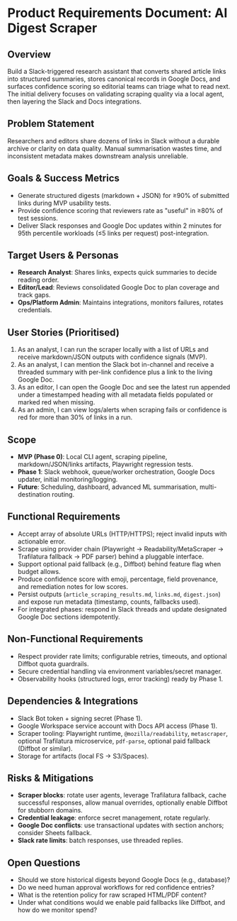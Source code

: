 # Product Requirements Document: AI Digest Scraper

## Overview
Build a Slack-triggered research assistant that converts shared article links into structured summaries, stores canonical records in Google Docs, and surfaces confidence scoring so editorial teams can triage what to read next. The initial delivery focuses on validating scraping quality via a local agent, then layering the Slack and Docs integrations.

## Problem Statement
Researchers and editors share dozens of links in Slack without a durable archive or clarity on data quality. Manual summarisation wastes time, and inconsistent metadata makes downstream analysis unreliable.

## Goals & Success Metrics
- Generate structured digests (markdown + JSON) for ≥90% of submitted links during MVP usability tests.
- Provide confidence scoring that reviewers rate as "useful" in ≥80% of test sessions.
- Deliver Slack responses and Google Doc updates within 2 minutes for 95th percentile workloads (≤5 links per request) post-integration.

## Target Users & Personas
- **Research Analyst**: Shares links, expects quick summaries to decide reading order.
- **Editor/Lead**: Reviews consolidated Google Doc to plan coverage and track gaps.
- **Ops/Platform Admin**: Maintains integrations, monitors failures, rotates credentials.

## User Stories (Prioritised)
1. As an analyst, I can run the scraper locally with a list of URLs and receive markdown/JSON outputs with confidence signals (MVP).
2. As an analyst, I can mention the Slack bot in-channel and receive a threaded summary with per-link confidence plus a link to the living Google Doc.
3. As an editor, I can open the Google Doc and see the latest run appended under a timestamped heading with all metadata fields populated or marked red when missing.
4. As an admin, I can view logs/alerts when scraping fails or confidence is red for more than 30% of links in a run.

## Scope
- **MVP (Phase 0)**: Local CLI agent, scraping pipeline, markdown/JSON/links artifacts, Playwright regression tests.
- **Phase 1**: Slack webhook, queue/worker orchestration, Google Docs updater, initial monitoring/logging.
- **Future**: Scheduling, dashboard, advanced ML summarisation, multi-destination routing.

## Functional Requirements
- Accept array of absolute URLs (HTTP/HTTPS); reject invalid inputs with actionable error.
- Scrape using provider chain (Playwright → Readability/MetaScraper → Trafilatura fallback → PDF parser) behind a pluggable interface.
- Support optional paid fallback (e.g., Diffbot) behind feature flag when budget allows.
- Produce confidence score with emoji, percentage, field provenance, and remediation notes for low scores.
- Persist outputs (`article_scraping_results.md`, `links.md`, `digest.json`) and expose run metadata (timestamp, counts, fallbacks used).
- For integrated phases: respond in Slack threads and update designated Google Doc sections idempotently.

## Non-Functional Requirements
- Respect provider rate limits; configurable retries, timeouts, and optional Diffbot quota guardrails.
- Secure credential handling via environment variables/secret manager.
- Observability hooks (structured logs, error tracking) ready by Phase 1.

## Dependencies & Integrations
- Slack Bot token + signing secret (Phase 1).
- Google Workspace service account with Docs API access (Phase 1).
- Scraper tooling: Playwright runtime, `@mozilla/readability`, `metascraper`, optional Trafilatura microservice, `pdf-parse`, optional paid fallback (Diffbot or similar).
- Storage for artifacts (local FS → S3/Spaces).

## Risks & Mitigations
- **Scraper blocks**: rotate user agents, leverage Trafilatura fallback, cache successful responses, allow manual overrides, optionally enable Diffbot for stubborn domains.
- **Credential leakage**: enforce secret management, rotate regularly.
- **Google Doc conflicts**: use transactional updates with section anchors; consider Sheets fallback.
- **Slack rate limits**: batch responses, use threaded replies.

## Open Questions
- Should we store historical digests beyond Google Docs (e.g., database)?
- Do we need human approval workflows for red confidence entries?
- What is the retention policy for raw scraped HTML/PDF content?
- Under what conditions would we enable paid fallbacks like Diffbot, and how do we monitor spend?
